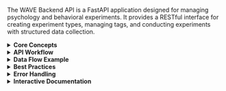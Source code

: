 The WAVE Backend API is a FastAPI application designed for managing psychology and behavioral experiments. It provides a RESTful interface for creating experiment types, managing tags, and conducting experiments with structured data collection.

<details>
<summary><strong>Core Concepts</strong></summary>

### 1. Experiment Types
Experiment types define the structure and schema for different kinds of experiments. They act as templates that specify:
- What kind of data will be collected
- The database schema for storing results
- Metadata about the experiment methodology

### 2. Tags
Tags are used to categorize and organize experiments. They enable:
- Filtering experiments by research area (e.g., "cognitive", "memory", "attention")
- Grouping related experiments across different types
- Searchable metadata for data analysis

### 3. Experiments
Experiments are individual instances or runs of a specific experiment type. Each experiment:
- References an experiment type (defines the structure)
- Contains participant information
- Stores experimental data and results
- Can be tagged for organization

</details>

<details>
<summary><strong>API Workflow</strong></summary>

### Step 1: Create Experiment Types (Required First)

Before creating experiments, you must define the experiment types that will be used.

**POST `/api/v1/experiment-types/`**

```json
{
  "name": "cognitive_assessment",
  "description": "Cognitive performance evaluation with reaction time measurements",
  "table_name": "cognitive_test_data",
  "schema_definition": {
    "reaction_time": "FLOAT",
    "accuracy": "FLOAT", 
    "difficulty_level": "INTEGER",
    "stimulus_type": "STRING"
  }
}
```

The `schema_definition` field allows you to specify additional columns that will be created for storing experiment-specific data.

**Supported Column Types:**
- `INTEGER` - Whole numbers
- `FLOAT` - Decimal numbers  
- `STRING` - Text (up to 255 characters)
- `TEXT` - Long text
- `BOOLEAN` - True/false values
- `DATETIME` - Date and time values
- `JSON` - JSON objects

**Note:** When you create an experiment type, a dedicated database table is automatically created with your custom columns plus these required columns: `id`, `experiment_uuid`, `participant_id`, `created_at`, `updated_at`.

### Step 2: Create Tags (Optional)

Create tags to categorize your experiments. This step is optional but recommended for organization.

**POST `/api/v1/tags/`**

```json
{
  "name": "cognitive",
  "description": "Cognitive performance and mental processing experiments"
}
```

Common tag examples:
- `cognitive` - Mental processing experiments
- `memory` - Memory-related studies
- `attention` - Attention and focus studies
- `behavioral` - Behavioral response experiments
- `visual` - Visual perception studies
- `audio` - Auditory processing experiments

### Step 3: Create Experiments

Once you have experiment types defined, you can create individual experiment instances.

**POST `/api/v1/experiments/`**

```json
{
  "experiment_type_id": 1,
  "description": "Cognitive assessment with visual stimuli for participant 001",
  "tags": ["cognitive", "visual", "attention"],
  "additional_data": {
    "session_duration": 30,
    "difficulty_level": 2,
    "baseline_score": 85,
    "notes": "First session, participant was alert and cooperative"
  }
}
```

### Step 4: Add Experiment Data

Once you have created experiments, you can add actual data rows to the experiment's custom table.

**POST `/api/v1/experiment-data/{experiment_id}/data/`**

```json
{
  "participant_id": "SUBJ-2024-001",
  "data": {
    "reaction_time": 1.23,
    "accuracy": 0.85,
    "difficulty_level": 2,
    "stimulus_type": "visual"
  }
}
```

**Response:**
```json
{
  "id": 1,
  "experiment_uuid": "550e8400-e29b-41d4-a716-446655440000",
  "participant_id": "SUBJ-2024-001",
  "created_at": "2024-01-15T10:30:00Z",
  "updated_at": "2024-01-15T10:30:00Z",
  "reaction_time": 1.23,
  "accuracy": 0.85,
  "difficulty_level": 2,
  "stimulus_type": "visual"
}
```

**Get Experiment Data**

**GET `/api/v1/experiment-data/{experiment_id}/data/`**

Supports filtering by:
- `participant_id` - Filter by participant  
- `created_after` - Filter by creation date (after)
- `created_before` - Filter by creation date (before)
- `limit` and `offset` - Pagination

**Response:**
```json
[
  {
    "id": 1,
    "experiment_uuid": "550e8400-e29b-41d4-a716-446655440000",
    "participant_id": "SUBJ-2024-001",
    "created_at": "2024-01-15T10:30:00Z",
    "updated_at": "2024-01-15T10:30:00Z",
    "reaction_time": 1.23,
    "accuracy": 0.85,
    "difficulty_level": 2,
    "stimulus_type": "visual"
  },
  {
    "id": 2,
    "experiment_uuid": "550e8400-e29b-41d4-a716-446655440000",
    "participant_id": "SUBJ-2024-002",
    "created_at": "2024-01-15T11:45:00Z",
    "updated_at": "2024-01-15T11:45:00Z",
    "reaction_time": 1.45,
    "accuracy": 0.92,
    "difficulty_level": 3,
    "stimulus_type": "audio"
  }
]
```

**Update Experiment Data**

**PUT `/api/v1/experiment-data/{experiment_id}/data/row/{row_id}`**

```json
{
  "participant_id": "SUBJ-2024-001",
  "data": {
    "reaction_time": 1.45,
    "accuracy": 0.90
  }
}
```

**Response:**
```json
{
  "id": 1,
  "experiment_uuid": "550e8400-e29b-41d4-a716-446655440000",
  "participant_id": "SUBJ-2024-001",
  "created_at": "2024-01-15T10:30:00Z",
  "updated_at": "2024-01-15T14:22:00Z",
  "reaction_time": 1.45,
  "accuracy": 0.90,
  "difficulty_level": 2,
  "stimulus_type": "visual"
}
```

**Query Experiment Data**

**POST `/api/v1/experiment-data/{experiment_id}/data/query`**

```json
{
  "participant_id": "SUBJ-2024-001",
  "filters": {
    "difficulty_level": 2,
    "accuracy": 0.85
  },
  "created_after": "2024-01-01T00:00:00",
  "limit": 100,
  "offset": 0
}
```

### Step 5: Search and Query Data

The API provides powerful search capabilities to find experiments, data, and metadata across your research database.

#### Basic Experiment Queries
**GET `/api/v1/experiments/`**

Supports filtering by:
- `experiment_type_id` - Filter by experiment type
- `participant_id` - Filter by participant
- `tags` - Filter by tags
- `skip` and `limit` - Pagination

Example: `GET /api/v1/experiments/?tags=cognitive&tags=memory&limit=50`

#### Advanced Search Capabilities

##### Search Experiments by Tags
**POST `/api/v1/search/experiments/by-tags`**

Find experiments based on tag criteria with flexible matching:

```json
{
  "tags": ["cognitive", "memory"],
  "match_all": true,
  "created_after": "2024-01-01T00:00:00Z",
  "skip": 0,
  "limit": 100
}
```

- `match_all: true` - Experiments must have ALL specified tags
- `match_all: false` - Experiments must have ANY of the specified tags

##### Search Experiment Types by Description
**POST `/api/v1/search/experiment-types/by-description`**

Find experiment types using text search in names and descriptions:

```json
{
  "search_text": "reaction time",
  "created_after": "2024-01-01T00:00:00Z",
  "skip": 0,
  "limit": 100
}
```

##### Search Tags by Name
**POST `/api/v1/search/tags/by-name`**

Find tags by searching names and descriptions:

```json
{
  "search_text": "cognitive",
  "skip": 0,
  "limit": 100
}
```

##### Search Experiments Within Type
**POST `/api/v1/search/experiments/by-description-and-type`**

Search experiment descriptions within a specific experiment type:

```json
{
  "experiment_type_id": 1,
  "search_text": "visual stimuli",
  "skip": 0,
  "limit": 100
}
```

##### Advanced Multi-Criteria Search
**POST `/api/v1/search/experiments/advanced`**

Combine multiple search criteria:

```json
{
  "search_text": "reaction time",
  "tags": ["cognitive", "visual"],
  "match_all_tags": false,
  "experiment_type_id": 1,
  "created_after": "2024-01-01T00:00:00Z",
  "skip": 0,
  "limit": 100
}
```

##### Get Experiment Data by Tags
**POST `/api/v1/search/experiment-data/by-tags`**

Retrieve all experiment data for experiments matching specific tags:

```json
{
  "tags": ["memory", "recall"],
  "match_all": true,
  "created_after": "2024-01-01T00:00:00Z",
  "skip": 0,
  "limit": 500
}
```

**Response includes:**
```json
{
  "data": [
    {
      "id": 1,
      "experiment_uuid": "550e8400-e29b-41d4-a716-446655440000",
      "participant_id": "SUBJ-2024-001",
      "reaction_time": 1.23,
      "accuracy": 0.85,
      "experiment_metadata": {
        "experiment_uuid": "550e8400-e29b-41d4-a716-446655440000",
        "experiment_description": "Cognitive assessment with visual stimuli",
        "experiment_type_name": "cognitive_assessment",
        "experiment_tags": ["cognitive", "memory"]
      }
    }
  ],
  "total_rows": 150,
  "total_experiments": 5,
  "experiment_info": {
    "550e8400-e29b-41d4-a716-446655440000": {
      "description": "Cognitive assessment with visual stimuli",
      "type_name": "cognitive_assessment",
      "tags": ["cognitive", "memory"],
      "data_count": 30
    }
  },
  "pagination": {
    "skip": 0,
    "limit": 500,
    "total": 150
  }
}
```

#### Individual Experiment Management

##### Get Specific Experiment
**GET `/api/v1/experiments/{experiment_uuid}`**

##### Get Experiment Schema Information
**GET `/api/v1/experiments/{experiment_uuid}/columns`**

Returns the database schema for the experiment, including both base columns and any custom columns defined in the experiment type.

#### Search Features

All search endpoints support:
- **Date filtering**: `created_after` and `created_before` parameters
- **Pagination**: `skip` and `limit` parameters  
- **Case-insensitive text search**: Partial matching in descriptions and names
- **Data isolation**: Results are properly isolated between experiments
- **Rich metadata**: Search results include experiment context and metadata

</details>

<details>
<summary><strong>Data Flow Example</strong></summary>

Here's a complete workflow for a memory study:

1. **Create Experiment Type:**
   ```json
   {
     "name": "word_recall_test",
     "description": "Memory test using word list recall",
     "table_name": "word_recall_data",
     "schema_definition": {
       "word_list_length": "INTEGER",
       "recall_accuracy": "FLOAT",
       "recall_time": "FLOAT",
       "strategy_used": "STRING"
     }
   }
   ```

2. **Create Tags:**
   ```json
   [
     {"name": "memory", "description": "Memory-related experiments"},
     {"name": "recall", "description": "Recall-based memory tests"},
     {"name": "verbal", "description": "Verbal/language-based tasks"}
   ]
   ```

3. **Create Experiments:**
   ```json
   {
     "experiment_type_id": 1,
     "participant_id": "MEM-STUDY-001",
     "description": "Word recall test - 20 word list",
     "tags": ["memory", "recall", "verbal"],
     "additional_data": {
       "word_list_length": 20,
       "session_time": "morning",
       "participant_age": 25,
       "notes": "Participant used visualization strategy"
     }
   }
   ```

4. **Add Experiment Data:**
   ```json
   {
     "participant_id": "MEM-STUDY-001",
     "data": {
       "word_list_length": 20,
       "recall_accuracy": 0.75,
       "recall_time": 45.2,
       "strategy_used": "visualization"
     }
   }
   ```

5. **Query and Search Results:**
   - **Basic queries:**
     - Get all memory experiments: `GET /api/v1/experiments/?tags=memory`
     - Get specific participant data: `GET /api/v1/experiments/?participant_id=MEM-STUDY-001`
     - Get experiment data: `GET /api/v1/experiment-data/{experiment_id}/data/?participant_id=MEM-STUDY-001`
     - Query data with filters: `POST /api/v1/experiment-data/{experiment_id}/data/query` with custom filters
     - Get schema info: `GET /api/v1/experiments/{uuid}/columns`
   
   - **Advanced search:**
     - Find all memory-related experiments: `POST /api/v1/search/experiments/by-tags` with `{"tags": ["memory"]}`
     - Search for recall experiments: `POST /api/v1/search/experiment-types/by-description` with `{"search_text": "recall"}`
     - Get combined data from all memory experiments: `POST /api/v1/search/experiment-data/by-tags` with `{"tags": ["memory"]}`
     - Search within word recall experiments: `POST /api/v1/search/experiments/by-description-and-type` with `{"experiment_type_id": 1, "search_text": "20 word"}`

</details>

<details>
<summary><strong>Best Practices</strong></summary>

### Naming Conventions
- **Experiment Types**: Use descriptive names like `cognitive_assessment`, `memory_recall_test`
- **Participant IDs**: Use consistent formats like `SUBJ-2024-001`, `PART-COGNITIVE-123`
- **Tags**: Use lowercase, single words when possible (`memory`, `cognitive`, `visual`)

### Data Organization
- Plan your experiment types before starting data collection
- Use tags consistently across experiments for better filtering
- Include meaningful descriptions for both experiments and experiment types
- Store metadata in `additional_data` for flexibility

### Schema Design
- Define custom columns in experiment type `schema_definition` for structured data
- Use appropriate data types: `INTEGER`, `FLOAT`, `STRING`, `TEXT`, `BOOLEAN`, `DATETIME`, `JSON`
- Consider what data you'll need for analysis when designing schemas
- Remember that each experiment type gets its own dedicated table for data storage
- Always include participant_id when adding data rows - it's required for all experiment data

</details>

<details>
<summary><strong>Error Handling</strong></summary>

The API returns standard HTTP status codes:
- `200` - Success
- `400` - Bad Request (validation errors, missing required fields)
- `404` - Not Found (experiment, experiment type, or tag doesn't exist)
- `500` - Internal Server Error

Common validation errors:
- Missing required fields
- Invalid `experiment_type_id` (must reference existing experiment type)
- Invalid data types in request body
- Duplicate names (experiment types and tags must be unique)

</details>

<details>
<summary><strong>Interactive Documentation</strong></summary>

**Available Documentation Endpoints:**
- `/docs` - Interactive Swagger UI
- `/redoc` - Alternative ReDoc interface
- `/openapi.json` - OpenAPI specification

The Swagger UI provides:
- Interactive forms with example data
- Real-time API testing
- Schema validation
- Response examples

Use the interactive documentation to explore the API and test endpoints with sample data.

</details>